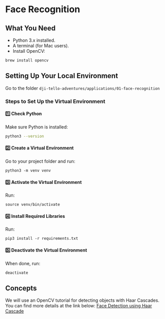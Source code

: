 # Face Recognition

## What You Need
- Python 3.x installed.
- A terminal (for Mac users).
- Install OpenCV:
```
brew install opencv
```

## Setting Up Your Local Environment

Go to the folder `dji-tello-adventures/applications/01-face-recognition`

### Steps to Set Up the Virtual Environment

#### 1️⃣ **Check Python**
Make sure Python is installed:
```bash
python3 --version
```

#### 2️⃣ Create a Virtual Environment
Go to your project folder and run:
```
python3 -m venv venv
```

#### 3️⃣ Activate the Virtual Environment
Run:
```
source venv/bin/activate
```

#### 4️⃣ Install Required Libraries
Run:
```
pip3 install -r requirements.txt
```

#### 5️⃣ Deactivate the Virtual Environment
When done, run:
```
deactivate
```

## Concepts

We will use an OpenCV tutorial for detecting objects with Haar Cascades. You can find more details at the link below:
[Face Detection using Haar Cascade](./docs/face_detection_using_haar_cascade.md)

